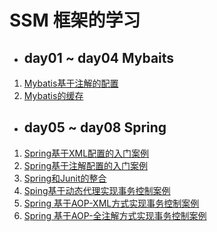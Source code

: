 # SSM 框架的学习
- ## day01 ~ day04 Mybaits

1. [Mybatis基于注解的配置](./day04-mybatis-annotation/README.md)
2. [Mybatis的缓存](./day04-mybatis-cache/README.md)

- ## day05 ~ day08 Spring

1. [Spring基于XML配置的入门案例](./day05-spring-xml-demo/README.md)
2. [Spring基于注解配置的入门案例](./day06-spring-annotation-demo/README.md)
3. [Spring和Junit的整合](./day06-spring-annotation-springjunit/README.md)
4. [Sping基于动态代理实现事务控制案例](./day07-spring-xml-proxy/README.md)
5. [Spring 基于AOP-XML方式实现事务控制案例](./day07-spring-xml-aop/README.md)
6. [Spring 基于AOP-全注解方式实现事务控制案例](./day07-spring-annotation-demo/README.md)